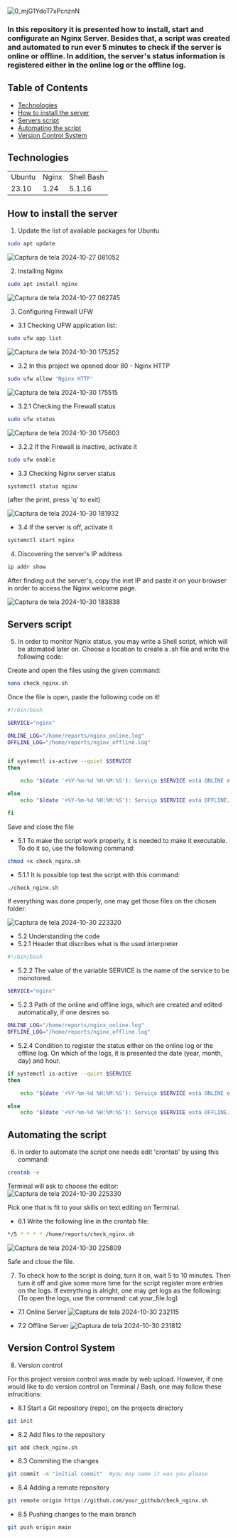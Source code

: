 ![0_mjG1YdoT7xPcnznN](https://github.com/user-attachments/assets/e7c93ab4-7bf5-47da-a98f-677128aeca31)
  
### In this repository it is presented how to install, start and configurate an Nginx Server. Besides that, a script was created and automated to run ever 5 minutes to check if the server is online or offline. In addition, the server's status information is registered either in the online log or the offline log. 

## Table of Contents

- [Technologies](#technologies)
- [How to install the server](#how-to-install-the-server)
- [Servers script](#servers-script)
- [Automating the script](#automating-the-script)
- [Version Control System](#version-control-system)



## Technologies

<table>
 <tr>
   <td>Ubuntu</td>
   <td>Nginx</td>
   <td>Shell Bash</td>
 </tr>
 <tr>
   <td>23.10</td>
   <td>1.24</td>
   <td>5.1.16</td>
 </tr>
  
</table>

## How to install the server

1) Update the list of available packages for Ubuntu
```bash 
sudo apt update

```
![Captura de tela 2024-10-27 081052](https://github.com/user-attachments/assets/ec75e047-97b9-473a-bb91-bd6223fabb05)

2) Installing Nginx
```bash 
sudo apt install nginx

```
![Captura de tela 2024-10-27 082745](https://github.com/user-attachments/assets/b4d5cace-5ccf-4d87-98ee-b13c68f0690b)

3) Configuring Firewall UFW<br>
- 3.1 Checking UFW application list: 
```bash 
sudo ufw app list

```
![Captura de tela 2024-10-30 175252](https://github.com/user-attachments/assets/fec66127-0e48-433d-ab62-bf81b8ebcf99)

- 3.2 In this project we opened door 80 - Nginx HTTP
```bash 
sudo ufw allow 'Nginx HTTP'

```
![Captura de tela 2024-10-30 175515](https://github.com/user-attachments/assets/f85a504e-7437-4c56-94dc-93e4319f187c)

  - 3.2.1 Checking the Firewall status
```bash 
sudo ufw status

```
![Captura de tela 2024-10-30 175603](https://github.com/user-attachments/assets/15d44b94-0efe-4fac-bf11-75703f7ff5ac)

- 3.2.2 If the Firewall is inactive, activate it<br>
```bash 
sudo ufw enable

```

- 3.3 Checking Nginx server status 
```bash 
systemctl status nginx 

```
(after the print, press 'q' to exit)

![Captura de tela 2024-10-30 181932](https://github.com/user-attachments/assets/e3db0ab2-6162-422a-85fd-b3e8f264776b) 

- 3.4 If the server is off, activate it <br>
```bash 
systemctl start nginx

```

4) Discovering the server's IP address
```bash 
ip addr show

```

After finding out the server's, copy the inet IP and paste it on your browser in order to access the Nginx welcome page.

![Captura de tela 2024-10-30 183838](https://github.com/user-attachments/assets/4393e77b-f352-4c6f-8f6b-bdfe704440df)


## Servers script

5) In order to monitor Ngnix status, you may write a Shell script, which will be atomated later on. Choose a location to create a .sh file and write the following code:

Create and open the files using the given command: 
```bash 
nano check_nginx.sh

```
Once the file is open, paste the following code on it! 

```bash 
#!/bin/bash

SERVICE="nginx"

ONLINE_LOG="/home/reports/nginx_online.log"
OFFLINE_LOG="/home/reports/nginx_offline.log"


if systemctl is-active --quiet $SERVICE
then

	echo "$(date '+%Y-%m-%d %H:%M:%S'): Serviço $SERVICE está ONLINE e operante." >> $ONLINE_LOG

else
	echo "$(date '+%Y-%m-%d %H:%M:%S'): Serviço $SERVICE está OFFLINE. Verifique o servidor." >> $OFFLINE_LOG

fi

```

Save and close the file

- 5.1 To make the script work properly, it is needed to make it executable. To do it so, use the following command:
```bash 
chmod +x check_nginx.sh
```

- 5.1.1 It is possible top test the script with this command:
```bash 
./check_nginx.sh
```

If everything was done properly, one may get those files on the chosen folder: 

![Captura de tela 2024-10-30 223320](https://github.com/user-attachments/assets/286499a7-fc3a-411f-866f-8788221b8d9d)

- 5.2 Understanding the code
- 5.2.1 Header that discribes what is the used interpreter

```bash 
#!/bin/bash
```

- 5.2.2 The value of the variable SERVICE is the name of the service to be monotored.
```bash 
SERVICE="nginx"
```

- 5.2.3 Path of the online and offline logs, which are created and edited automatically, if one desires so.  

```bash 
ONLINE_LOG="/home/reports/nginx_online.log"
OFFLINE_LOG="/home/reports/nginx_offline.log"
```
- 5.2.4 Condition to register the status either on the online log or the offline log.
  On which of the logs, it is presented the date (year, month, day) and hour.
```bash 
if systemctl is-active --quiet $SERVICE
then

	echo "$(date '+%Y-%m-%d %H:%M:%S'): Serviço $SERVICE está ONLINE e operante." >> $ONLINE_LOG

else
	echo "$(date '+%Y-%m-%d %H:%M:%S'): Serviço $SERVICE está OFFLINE. Verifique o servidor." >> $OFFLINE_LOG
```

## Automating the script

6) In order to automate the script one needs edit 'crontab' by using this command:
```bash 
crontab -e
```
Terminal will ask to choose the editor: 
![Captura de tela 2024-10-30 225330](https://github.com/user-attachments/assets/6e84433f-792f-4d28-acc7-b6ea7be967e7)

Pick one that is fit to your skills on text editing on Terminal.

- 6.1 Write the following line in the crontab file: 
```bash 
*/5 * * * * /home/reports/check_nginx.sh
```

![Captura de tela 2024-10-30 225809](https://github.com/user-attachments/assets/e33927ed-dc21-46c0-907a-efa5a2b3ded6)

Safe and close the file. 

7) To check how to the script is doing, turn it on, wait 5 to 10 minutes. Then turn it off and give some more time for the script register more entries on the logs. If everything is alright, one may get logs as the following: 
(To open the logs, use the command: cat your_file.log)

- 7.1 Online Server
![Captura de tela 2024-10-30 232115](https://github.com/user-attachments/assets/c4f67065-e49c-4616-9763-a9f38c15f021)

- 7.2 Offline Server
![Captura de tela 2024-10-30 231812](https://github.com/user-attachments/assets/ceba3586-a864-4f27-a48e-bad5368e44a5)


## Version Control System

8) Version control

For this project version control was made by web upload. However, if one would like to do version control on Terminal / Bash, one may follow these intrucitions:

- 8.1 Start a Git repository (repo), on the projects directory

```bash 
git init
```

- 8.2 Add files to the repository
```bash 
git add check_nginx.sh
```

- 8.3 Commiting the changes
```bash 
git commit -m "initial commit"  #you may name it was you please
```

- 8.4 Adding a remote repository
```bash 
git remote origin https://github.com/your_github/check_nginx.sh
```

- 8.5 Pushing changes to the main branch
```bash 
git push origin main 
```

